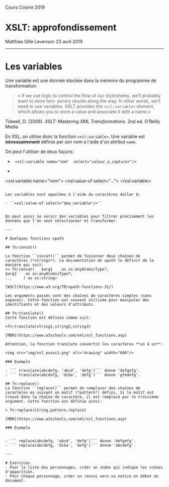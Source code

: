 ﻿Cours Cosme 2019

# XSLT: approfondissement

Matthias Gille Levenson
23 avril 2019

---

# Les variables

Une variable est une donnée stockée dans la mémoire du programme de transformation: 

>« If we use logic to control the flow of our stylesheets, we’ll probably want to store tem-
porary results along the way. In other words, we’ll need to use variables. XSLT provides
the ``<xsl:variable>`` element, which allows you to store a value and associate it with a
name.»

Tidwell, D. (2008). *XSLT: Mastering XML Transformations.* 2nd ed. O’Reilly Media


En XSL, on utilise donc la fonction ``<xsl:variable>``. Une variable est  **nécessairement** définie par son nom à l'aide d'un attribut ``name``. 

On peut l'utiliser de deux façons: 

-  `` <xsl:variable name="nom"  select="valeur_a_capturer"/>``
- ```
<xsl:variable name="nom">
        <xsl:value-of select="...">
</xsl:variable>
```    

Les variables sont appelées à l'aide du caractères dollar $:

- ``<xsl:value-of select="$ma_variable"/>``


On peut aussi se servir des variables pour filtrer précisément les données que l'on veut sélectionner et transformer. 

---

# Quelques fonctions xpath

## fn:concat()

La fonction ``concat()`` permet de fusionner deux chaînes de caractères (*strings*). La documentation de xpath la définit de la manière qui suit: 
>« fn:concat( 	$arg1 	 as xs:anyAtomicType?,
$arg2 	 as xs:anyAtomicType?,
... 	) as xs:string»

[W3C](https://www.w3.org/TR/xpath-functions-31/)

Les arguments passés sont des chaînes de caractères simples (sans espaces). Cette fonction est souvent utilisée pour manipuler des identifiants et des valeurs d'attributs.

## fn:translate()
Cette fonction est définie comme suit:

>fn:translate(string1,string2,string3)

[MDN](https://www.w3schools.com/xml/xsl_functions.asp)

Attention, la fonction translate convertit les caractères **un à un**:

<img src="img/xsl_essai1.png" alt="drawing" width="600"/>

### Exemple

- ``` translate(abcdefg, 'abcd', 'defg')``` donne 'defgefg'.
- ``` translate(abcdefg, 'dcba', 'defg')``` donne 'gfedefg'.

## fn:replace()
La fonction ``replace()`` permet de remplacer des chaînes de caractères en suivant un motif (*pattern*) défini. Si le motif est trouvé dans la chaîne de caractère, il est remplacé par le troisième argument. Cette fonction est définie ainsi: 

> fn:replace(string,pattern,replace)

[MDN](https://www.w3schools.com/xml/xsl_functions.asp)

### Exemple


- ``` replace(abcdefg, 'abcd', 'defg')``` donne 'defgefg'.
- ``` replace(abcdefg, 'dcba', 'defg')``` donne 'abcdefg'.

---

# Exercices 
- Pour la liste des personnages, créer un index qui indique les scènes d'apparition. 
- Pour chaque personnage, créer un renvoi vers sa notice en début du document. 


